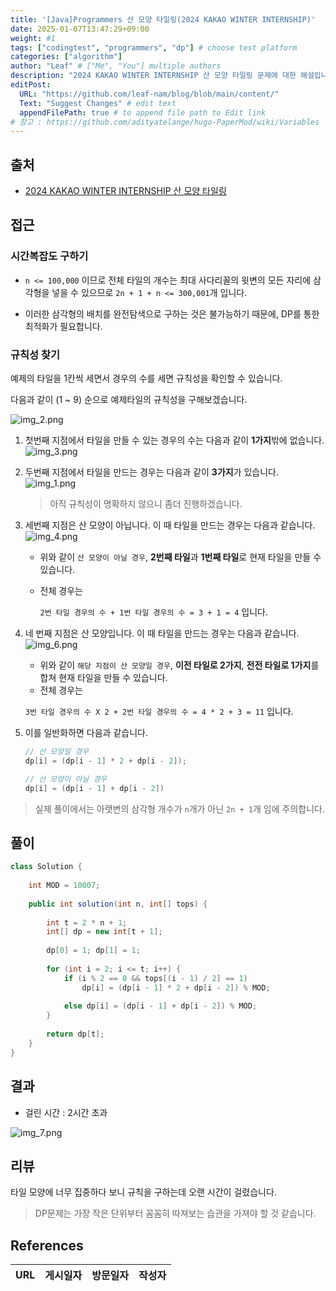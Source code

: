 ```yaml
---
title: '[Java]Programmers 산 모양 타일링(2024 KAKAO WINTER INTERNSHIP)'
date: 2025-01-07T13:47:29+09:00
weight: #1
tags: ["codingtest", "programmers", "dp"] # choose test platform
categories: ["algorithm"]
author: "Leaf" # ["Me", "You"] multiple authors
description: "2024 KAKAO WINTER INTERNSHIP 산 모양 타일링 문제에 대한 해설입니다."
editPost:
  URL: "https://github.com/leaf-nam/blog/blob/main/content/"
  Text: "Suggest Changes" # edit text
  appendFilePath: true # to append file path to Edit link
# 참고 : https://github.com/adityatelange/hugo-PaperMod/wiki/Variables
---
```


## 출처

- [2024 KAKAO WINTER INTERNSHIP 산 모양 타일링](https://school.programmers.co.kr/learn/courses/30/lessons/258705)

## 접근

### 시간복잡도 구하기

- `n <= 100,000` 이므로 전체 타일의 개수는 최대 사다리꼴의 윗변의 모든 자리에 삼각형을 넣을 수 있으므로 `2n + 1 + n <= 300,001`개 입니다.

- 이러한 삼각형의 배치를 완전탐색으로 구하는 것은 불가능하기 때문에, DP를 통한 최적화가 필요합니다. 

### 규칙성 찾기

예제의 타일을 1칸씩 세면서 경우의 수를 세면 규칙성을 확인할 수 있습니다.

다음과 같이 (1 ~ 9) 순으로 예제타일의 규칙성을 구해보겠습니다.

![img_2.png](img_2.png)

1. 첫번째 지점에서 타일을 만들 수 있는 경우의 수는 다음과 같이 **1가지**밖에 없습니다.
  ![img_3.png](img_3.png)

2. 두번째 지점에서 타일을 만드는 경우는 다음과 같이 **3가지**가 있습니다.
   ![img_1.png](img_1.png)
    > 아직 규칙성이 명확하지 않으니 좀더 진행하겠습니다.

3. 세번째 지점은 산 모양이 아닙니다. 이 때 타일을 만드는 경우는 다음과 같습니다.
  ![img_4.png](img_4.png)
   - 위와 같이 `산 모양이 아닐 경우`, **2번째 타일**과 **1번째 타일**로 현재 타일을 만들 수 있습니다.
   - 전체 경우는 

     `2번 타일 경우의 수 + 1번 타일 경우의 수 = 3 + 1 = 4` 입니다.

4. 네 번째 지점은 산 모양입니다. 이 때 타일을 만드는 경우는 다음과 같습니다.
   ![img_6.png](img_6.png)
   - 위와 같이 `해당 지점이 산 모양일 경우`, **이전 타일로 2가지**, **전전 타일로 1가지**를 합쳐 현재 타일을 만들 수 있습니다.
   - 전체 경우는

    `3번 타일 경우의 수 X 2 + 2번 타일 경우의 수 = 4 * 2 + 3 = 11` 입니다.

5. 이를 일반화하면 다음과 같습니다.
    ```java
    // 산 모양일 경우
    dp[i] = (dp[i - 1] * 2 + dp[i - 2]);
    
    // 산 모양이 아닐 경우
    dp[i] = (dp[i - 1] + dp[i - 2])
    ```

> 실제 풀이에서는 아랫변의 삼각형 개수가 `n`개가 아닌 `2n + 1`개 임에 주의합니다.

## 풀이

```java
class Solution {
    
    int MOD = 10007;
    
    public int solution(int n, int[] tops) {
        
        int t = 2 * n + 1;
        int[] dp = new int[t + 1];
        
        dp[0] = 1; dp[1] = 1;
        
        for (int i = 2; i <= t; i++) {
            if (i % 2 == 0 && tops[(i - 1) / 2] == 1) 
                dp[i] = (dp[i - 1] * 2 + dp[i - 2]) % MOD;
            
            else dp[i] = (dp[i - 1] + dp[i - 2]) % MOD;
        }
        
        return dp[t];
    }
}
```

## 결과

- 걸린 시간 : 2시간 초과

![img_7.png](img_7.png)

## 리뷰

타일 모양에 너무 집중하다 보니 규칙을 구하는데 오랜 시간이 걸렸습니다.

> DP문제는 가장 작은 단위부터 꼼꼼히 따져보는 습관을 가져야 할 것 같습니다.

## References

| URL | 게시일자 | 방문일자 | 작성자 |
| :-- | :------- | :------- | :----- |
